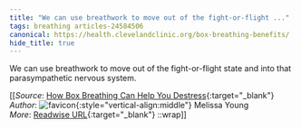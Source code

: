```yaml
---
title: "We can use breathwork to move out of the fight-or-flight ..."
tags: breathing articles-24584506
canonical: https://health.clevelandclinic.org/box-breathing-benefits/
hide_title: true
---
```


We can use breathwork to move out of the fight-or-flight state and into that parasympathetic nervous system.


[[_Source_: [How Box Breathing Can Help You Destress](https://health.clevelandclinic.org/box-breathing-benefits/){:target="_blank"}<br>
_Author_: ![favicon](https://s2.googleusercontent.com/s2/favicons?domain=health.clevelandclinic.org){:style="vertical-align:middle"} Melissa Young<br>
_More_: [Readwise URL](https://readwise.io/open/479394368){:target="_blank"}
::wrap]]